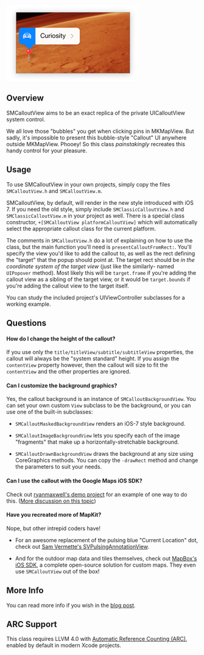![Example Screenshot](SampleAssets/CalloutScreenshot.png)


Overview
--------

SMCalloutView aims to be an exact replica of the private UICalloutView system
control.

We all love those "bubbles" you get when clicking pins in MKMapView. But
sadly, it's impossible to present this bubble-style "Callout" UI anywhere
outside MKMapView. Phooey! So this class _painstakingly_ recreates this handy
control for your pleasure.


Usage
-----

To use SMCalloutView in your own projects, simply copy the files
`SMCalloutView.h` and `SMCalloutView.m`.

SMCalloutView, by default, will render in the new style introduced with
iOS 7. If you need the old style, simply include `SMClassicCalloutView.h`
and `SMClassicCalloutView.m` in your project as well. There is a special
class constructor, `+[SMCalloutView platformCalloutView]` which will
automatically select the appropriate callout class for the current platform.

The comments in `SMCalloutView.h` do a lot of explaining on how to use the
class, but the main function you'll need is `presentCalloutFromRect:`. You'll
specify the view you'd like to add the callout to, as well as the rect
defining the "target" that the popup should point at. The target rect should
be _in the coordinate system of the target view_ (just like the similarly-
named `UIPopover` method). Most likely this will be `target.frame` if you're
adding the callout view as a sibling of the target view, or it would be
`target.bounds` if you're adding the callout view to the target itself.

You can study the included project's UIViewController subclasses for a working
example.


Questions
---------

#### How do I change the height of the callout?

If you use only the `title/titleView/subtitle/subtitleView` properties, the
callout will always be the "system standard" height. If you assign the
`contentView` property however, then the callout will size to fit the
`contentView` and the other properties are ignored.

  [#29]: https://github.com/nfarina/calloutview/issues/29


#### Can I customize the background graphics?

Yes, the callout background is an instance of `SMCalloutBackgroundView`. You
can set your own custom `View` subclass to be the background, or you can use
one of the built-in subclasses:

 - `SMCalloutMaskedBackgroundView` renders an iOS-7 style background.

 - `SMCalloutImageBackgroundView` lets you specify each of the image
   "fragments" that make up a horizontally-stretchable background.

 - `SMCalloutDrawnBackgroundView` draws the background at any size using
   CoreGraphics methods. You can copy the `-drawRect` method and change the
   parameters to suit your needs.


#### Can I use the callout with the Google Maps iOS SDK?

Check out [ryanmaxwell's demo project][googlemaps] for an example of one way
to do this. ([More discussion on this topic][#25])

  [googlemaps]: https://github.com/ryanmaxwell/GoogleMapsCalloutView
  [#25]: https://github.com/nfarina/calloutview/issues/25


#### Have you recreated more of MapKit? 

Nope, but other intrepid coders have!

- For an awesome replacement of the pulsing blue "Current Location" dot, check
  out [Sam Vermette's SVPulsingAnnotationView][dot].

- And for the outdoor map data and tiles themselves, check out [MapBox's iOS
  SDK][mapbox], a complete open-source solution for custom maps. They even use
  `SMCalloutView` out of the box!

  [dot]: https://github.com/samvermette/SVPulsingAnnotationView
  [mapbox]: https://github.com/mapbox/mapbox-ios-sdk


More Info
---------

You can read more info if you wish in the [blog post][].

  [blog post]: http://nfarina.com/post/29883229869/callout-view


ARC Support
-----------

This class requires LLVM 4.0 with [Automatic Reference Counting
(ARC)](http://clang.llvm.org/docs/AutomaticReferenceCounting.html), enabled by
default in modern Xcode projects.
